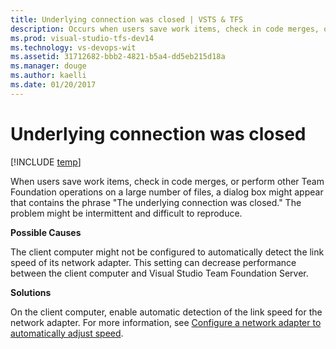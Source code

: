 ```yaml
---
title: Underlying connection was closed | VSTS & TFS
description: Occurs when users save work items, check in code merges, or perform other operations on a large number of files.
ms.prod: visual-studio-tfs-dev14
ms.technology: vs-devops-wit
ms.assetid: 31712682-bbb2-4821-b5a4-dd5eb215d18a
ms.manager: douge
ms.author: kaelli
ms.date: 01/20/2017
---
```


# Underlying connection was closed

[!INCLUDE [temp](../../../_shared/dev15-version-header.md)]

When users save work items, check in code merges, or perform other Team Foundation operations on a large number of files, a dialog box might appear that contains the phrase "The underlying connection was closed." The problem might be intermittent and difficult to reproduce.  
  
**Possible Causes**  
  
The client computer might not be configured to automatically detect the link speed of its network adapter. This setting can decrease performance between the client computer and Visual Studio Team Foundation Server.  
  
**Solutions**  
  
On the client computer, enable automatic detection of the link speed for the network adapter. For more information, see [Configure a network adapter to automatically adjust speed](../configure-network-adapter-automatically-adjust-speed.md).